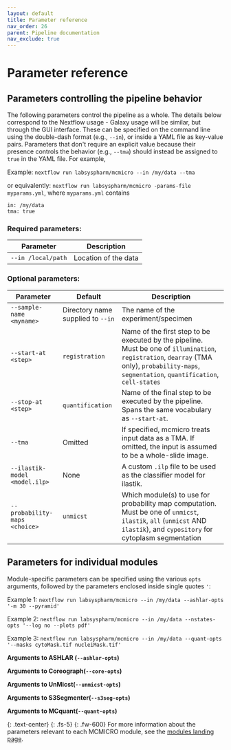 ```yaml
---
layout: default
title: Parameter reference
nav_order: 26
parent: Pipeline documentation
nav_exclude: true
---
```


# Parameter reference

## Parameters controlling the pipeline behavior

The following parameters control the pipeline as a whole. The details below correspond to the Nextflow usage - Galaxy usage will be similar, but through the GUI interface. These can be specified on the command line using the double-dash format (e.g., `--in`), or inside a YAML file as key-value pairs. Parameters that don't require an explicit value because their presence controls the behavior (e.g., `--tma`) should instead be assigned to `true` in the YAML file. For example,

Example: `nextflow run labsyspharm/mcmicro --in /my/data --tma`

or equivalently: `nextflow run labsyspharm/mcmicro -params-file myparams.yml`, where `myparams.yml` contains
```
in: /my/data
tma: true
```

### Required parameters:

| Parameter | Description |
| --- | --- |
| `--in /local/path` | Location of the data |

### Optional parameters:

| Parameter | Default | Description |
| --- | --- | --- |
| `--sample-name <myname>` | Directory name supplied to `--in` | The name of the experiment/specimen |
| `--start-at <step>` | `registration` | Name of the first step to be executed by the pipeline. Must be one of `illumination`, `registration`, `dearray` (TMA only), `probability-maps`, `segmentation`, `quantification`, `cell-states` |
| `--stop-at <step>` | `quantification` | Name of the final step to be executed by the pipeline. Spans the same vocabulary as `--start-at`. |
| `--tma` | Omitted | If specified, mcmicro treats input data as a TMA. If omitted, the input is assumed to be a whole-slide image. |
| `--ilastik-model <model.ilp>` | None | A custom `.ilp` file to be used as the classifier model for ilastik. |
| `--probability-maps <choice>` | `unmicst` | Which module(s) to use for probability map computation. Must be one of `unmicst`, `ilastik`, `all` (`unmicst` AND `ilastik`), and `cypository` for cytoplasm segmentation |

## Parameters for individual modules

Module-specific parameters can be specified using the various `opts` arguments, followed by the parameters enclosed inside single quotes `'`:

Example 1: `nextflow run labsyspharm/mcmicro --in /my/data --ashlar-opts '-m 30 --pyramid'`

Example 2: `nextflow run labsyspharm/mcmicro --in /my/data --nstates-opts '--log no --plots pdf'`

Example 3: `nextflow run labsyspharm/mcmicro --in /my/data --quant-opts '--masks cytoMask.tif nucleiMask.tif'`

**Arguments to ASHLAR (`--ashlar-opts`)**

**Arguments to Coreograph(`--core-opts`)**

**Arguments to UnMicst(`--unmicst-opts`)**

**Arguments to S3Segmenter(`--s3seg-opts`)**

**Arguments to MCquant(`--quant-opts`)**

{: .text-center}
{: .fs-5}
{: .fw-600}
For more information about the parameters relevant to each MCMICRO module, see the [modules landing page]({{site.baseurl}}/modules/).




